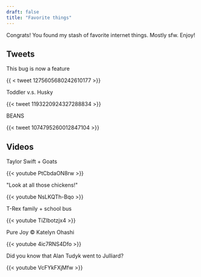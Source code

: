 ```yaml
---
draft: false
title: "Favorite things"
---
```


Congrats! You found my stash of favorite internet things. Mostly sfw. Enjoy!  

## Tweets  

This bug is now a feature  

{{ < tweet 1275605680242610177 >}}


Toddler v.s. Husky  

{{< tweet 1193220924327288834 >}}  


BEANS  

{{< tweet 1074795260012847104 >}}  



## Videos  


Taylor Swift + Goats  

{{< youtube PtCbdaON8rw >}} 


"Look at all those chickens!"

{{< youtube NsLKQTh-Bqo >}}  


T-Rex family + school bus  

{{< youtube TiZIbotzjx4 >}}


Pure Joy :copyright: Katelyn Ohashi

{{< youtube 4ic7RNS4Dfo >}}


Did you know that Alan Tudyk went to Julliard?  

{{< youtube VcFYkFXjMfw >}}
